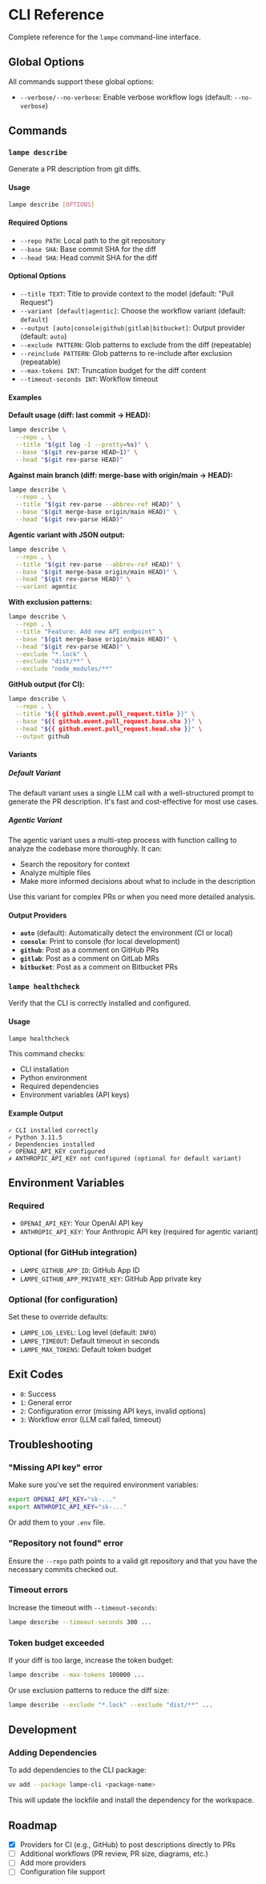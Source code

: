 # CLI Reference

Complete reference for the `lampe` command-line interface.

## Global Options

All commands support these global options:

- `--verbose/--no-verbose`: Enable verbose workflow logs (default: `--no-verbose`)

## Commands

### `lampe describe`

Generate a PR description from git diffs.

#### Usage

```sh
lampe describe [OPTIONS]
```

#### Required Options

- `--repo PATH`: Local path to the git repository
- `--base SHA`: Base commit SHA for the diff
- `--head SHA`: Head commit SHA for the diff

#### Optional Options

- `--title TEXT`: Title to provide context to the model (default: "Pull Request")
- `--variant [default|agentic]`: Choose the workflow variant (default: `default`)
- `--output [auto|console|github|gitlab|bitbucket]`: Output provider (default: `auto`)
- `--exclude PATTERN`: Glob patterns to exclude from the diff (repeatable)
- `--reinclude PATTERN`: Glob patterns to re-include after exclusion (repeatable)
- `--max-tokens INT`: Truncation budget for the diff content
- `--timeout-seconds INT`: Workflow timeout

#### Examples

**Default usage (diff: last commit → HEAD):**

```sh
lampe describe \
  --repo . \
  --title "$(git log -1 --pretty=%s)" \
  --base "$(git rev-parse HEAD~1)" \
  --head "$(git rev-parse HEAD)"
```

**Against main branch (diff: merge-base with origin/main → HEAD):**

```sh
lampe describe \
  --repo . \
  --title "$(git rev-parse --abbrev-ref HEAD)" \
  --base "$(git merge-base origin/main HEAD)" \
  --head "$(git rev-parse HEAD)"
```

**Agentic variant with JSON output:**

```sh
lampe describe \
  --repo . \
  --title "$(git rev-parse --abbrev-ref HEAD)" \
  --base "$(git merge-base origin/main HEAD)" \
  --head "$(git rev-parse HEAD)" \
  --variant agentic
```

**With exclusion patterns:**

```sh
lampe describe \
  --repo . \
  --title "Feature: Add new API endpoint" \
  --base "$(git merge-base origin/main HEAD)" \
  --head "$(git rev-parse HEAD)" \
  --exclude "*.lock" \
  --exclude "dist/**" \
  --exclude "node_modules/**"
```

**GitHub output (for CI):**

```sh
lampe describe \
  --repo . \
  --title "${{ github.event.pull_request.title }}" \
  --base "${{ github.event.pull_request.base.sha }}" \
  --head "${{ github.event.pull_request.head.sha }}" \
  --output github
```

#### Variants

##### Default Variant

The default variant uses a single LLM call with a well-structured prompt to generate the PR description. It's fast and cost-effective for most use cases.

##### Agentic Variant

The agentic variant uses a multi-step process with function calling to analyze the codebase more thoroughly. It can:

- Search the repository for context
- Analyze multiple files
- Make more informed decisions about what to include in the description

Use this variant for complex PRs or when you need more detailed analysis.

#### Output Providers

- **`auto`** (default): Automatically detect the environment (CI or local)
- **`console`**: Print to console (for local development)
- **`github`**: Post as a comment on GitHub PRs
- **`gitlab`**: Post as a comment on GitLab MRs
- **`bitbucket`**: Post as a comment on Bitbucket PRs

### `lampe healthcheck`

Verify that the CLI is correctly installed and configured.

#### Usage

```sh
lampe healthcheck
```

This command checks:

- CLI installation
- Python environment
- Required dependencies
- Environment variables (API keys)

#### Example Output

```
✓ CLI installed correctly
✓ Python 3.11.5
✓ Dependencies installed
✓ OPENAI_API_KEY configured
✗ ANTHROPIC_API_KEY not configured (optional for default variant)
```

## Environment Variables

### Required

- `OPENAI_API_KEY`: Your OpenAI API key
- `ANTHROPIC_API_KEY`: Your Anthropic API key (required for agentic variant)

### Optional (for GitHub integration)

- `LAMPE_GITHUB_APP_ID`: GitHub App ID
- `LAMPE_GITHUB_APP_PRIVATE_KEY`: GitHub App private key

### Optional (for configuration)

Set these to override defaults:

- `LAMPE_LOG_LEVEL`: Log level (default: `INFO`)
- `LAMPE_TIMEOUT`: Default timeout in seconds
- `LAMPE_MAX_TOKENS`: Default token budget

## Exit Codes

- `0`: Success
- `1`: General error
- `2`: Configuration error (missing API keys, invalid options)
- `3`: Workflow error (LLM call failed, timeout)

## Troubleshooting

### "Missing API key" error

Make sure you've set the required environment variables:

```sh
export OPENAI_API_KEY="sk-..."
export ANTHROPIC_API_KEY="sk-..."
```

Or add them to your `.env` file.

### "Repository not found" error

Ensure the `--repo` path points to a valid git repository and that you have the necessary commits checked out.

### Timeout errors

Increase the timeout with `--timeout-seconds`:

```sh
lampe describe --timeout-seconds 300 ...
```

### Token budget exceeded

If your diff is too large, increase the token budget:

```sh
lampe describe --max-tokens 100000 ...
```

Or use exclusion patterns to reduce the diff size:

```sh
lampe describe --exclude "*.lock" --exclude "dist/**" ...
```

## Development

### Adding Dependencies

To add dependencies to the CLI package:

```sh
uv add --package lampe-cli <package-name>
```

This will update the lockfile and install the dependency for the workspace.

## Roadmap

- [x] Providers for CI (e.g., GitHub) to post descriptions directly to PRs
- [ ] Additional workflows (PR review, PR size, diagrams, etc.)
- [ ] Add more providers
- [ ] Configuration file support
